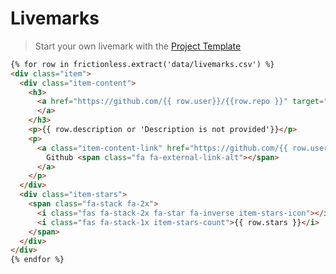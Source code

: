 # Livemarks

> Start your own livemark with the [Project Template](https://github.com/frictionlessdata/livemark-project)

```html markup
{% for row in frictionless.extract('data/livemarks.csv') %}
<div class="item">
  <div class="item-content">
    <h3>
      <a href="https://github.com/{{ row.user}}/{{row.repo }}" target="_blank" style="color: black"> {{ row.repo }}
      </a>
    </h3>
    <p>{{ row.description or 'Description is not provided'}}</p>
    <p>
      <a class="item-content-link" href="https://github.com/{{ row.user}}/{{row.repo }}" target="_blank">
        Github <span class="fa fa-external-link-alt"></span>
      </a>
    </p>
  </div>
  <div class="item-stars">
    <span class="fa-stack fa-2x">
      <i class="fas fa-stack-2x fa-star fa-inverse item-stars-icon"></i>
      <i class="fas fa-stack-1x item-stars-count">{{ row.stars }}</i>
    </span>
  </div>
</div>
{% endfor %}
```
